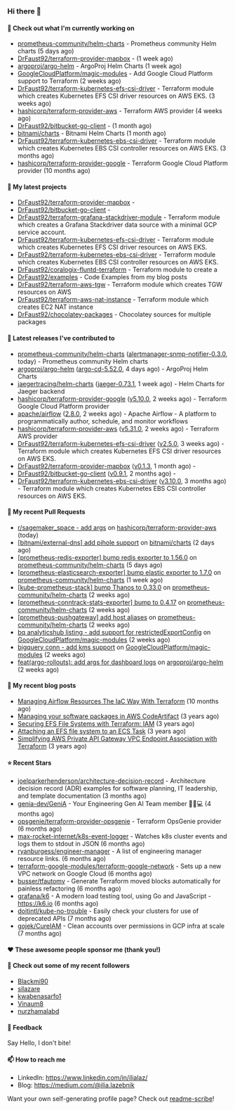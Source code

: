 ### Hi there 👋

#### 👷 Check out what I'm currently working on

- [prometheus-community/helm-charts](https://github.com/prometheus-community/helm-charts) - Prometheus community Helm charts (5 days ago)
- [DrFaust92/terraform-provider-mapbox](https://github.com/DrFaust92/terraform-provider-mapbox) -  (1 week ago)
- [argoproj/argo-helm](https://github.com/argoproj/argo-helm) - ArgoProj Helm Charts (1 week ago)
- [GoogleCloudPlatform/magic-modules](https://github.com/GoogleCloudPlatform/magic-modules) - Add Google Cloud Platform support to Terraform (2 weeks ago)
- [DrFaust92/terraform-kubernetes-efs-csi-driver](https://github.com/DrFaust92/terraform-kubernetes-efs-csi-driver) - Terraform module which creates Kubernetes EFS CSI driver resources on AWS EKS. (3 weeks ago)
- [hashicorp/terraform-provider-aws](https://github.com/hashicorp/terraform-provider-aws) - Terraform AWS provider (4 weeks ago)
- [DrFaust92/bitbucket-go-client](https://github.com/DrFaust92/bitbucket-go-client) -  (1 month ago)
- [bitnami/charts](https://github.com/bitnami/charts) - Bitnami Helm Charts (1 month ago)
- [DrFaust92/terraform-kubernetes-ebs-csi-driver](https://github.com/DrFaust92/terraform-kubernetes-ebs-csi-driver) - Terraform module which creates Kubernetes EBS CSI controller resources on AWS EKS. (3 months ago)
- [hashicorp/terraform-provider-google](https://github.com/hashicorp/terraform-provider-google) - Terraform Google Cloud Platform provider (10 months ago)

#### 🌱 My latest projects

- [DrFaust92/terraform-provider-mapbox](https://github.com/DrFaust92/terraform-provider-mapbox) - 
- [DrFaust92/bitbucket-go-client](https://github.com/DrFaust92/bitbucket-go-client) - 
- [DrFaust92/terraform-grafana-stackdriver-module](https://github.com/DrFaust92/terraform-grafana-stackdriver-module) - Terraform module which creates a Grafana Stackdriver data source with a minimal GCP service account.
- [DrFaust92/terraform-kubernetes-efs-csi-driver](https://github.com/DrFaust92/terraform-kubernetes-efs-csi-driver) - Terraform module which creates Kubernetes EFS CSI driver resources on AWS EKS.
- [DrFaust92/terraform-kubernetes-ebs-csi-driver](https://github.com/DrFaust92/terraform-kubernetes-ebs-csi-driver) - Terraform module which creates Kubernetes EBS CSI controller resources on AWS EKS.
- [DrFaust92/coralogix-fluntd-terraform](https://github.com/DrFaust92/coralogix-fluntd-terraform) - Terraform module to create a 
- [DrFaust92/examples](https://github.com/DrFaust92/examples) - Code Examples from my blog posts
- [DrFaust92/terraform-aws-tgw](https://github.com/DrFaust92/terraform-aws-tgw) - Terraform module which creates TGW resources on AWS
- [DrFaust92/terraform-aws-nat-instance](https://github.com/DrFaust92/terraform-aws-nat-instance) - Terraform module which creates EC2 NAT instance
- [DrFaust92/chocolatey-packages](https://github.com/DrFaust92/chocolatey-packages) - Chocolatey sources for multiple packages

#### 🔭 Latest releases I've contributed to

- [prometheus-community/helm-charts](https://github.com/prometheus-community/helm-charts) ([alertmanager-snmp-notifier-0.3.0](https://github.com/prometheus-community/helm-charts/releases/tag/alertmanager-snmp-notifier-0.3.0), today) - Prometheus community Helm charts
- [argoproj/argo-helm](https://github.com/argoproj/argo-helm) ([argo-cd-5.52.0](https://github.com/argoproj/argo-helm/releases/tag/argo-cd-5.52.0), 4 days ago) - ArgoProj Helm Charts
- [jaegertracing/helm-charts](https://github.com/jaegertracing/helm-charts) ([jaeger-0.73.1](https://github.com/jaegertracing/helm-charts/releases/tag/jaeger-0.73.1), 1 week ago) - Helm Charts for Jaeger backend
- [hashicorp/terraform-provider-google](https://github.com/hashicorp/terraform-provider-google) ([v5.10.0](https://github.com/hashicorp/terraform-provider-google/releases/tag/v5.10.0), 2 weeks ago) - Terraform Google Cloud Platform provider
- [apache/airflow](https://github.com/apache/airflow) ([2.8.0](https://github.com/apache/airflow/releases/tag/2.8.0), 2 weeks ago) - Apache Airflow - A platform to programmatically author, schedule, and monitor workflows
- [hashicorp/terraform-provider-aws](https://github.com/hashicorp/terraform-provider-aws) ([v5.31.0](https://github.com/hashicorp/terraform-provider-aws/releases/tag/v5.31.0), 2 weeks ago) - Terraform AWS provider
- [DrFaust92/terraform-kubernetes-efs-csi-driver](https://github.com/DrFaust92/terraform-kubernetes-efs-csi-driver) ([v2.5.0](https://github.com/DrFaust92/terraform-kubernetes-efs-csi-driver/releases/tag/v2.5.0), 3 weeks ago) - Terraform module which creates Kubernetes EFS CSI driver resources on AWS EKS.
- [DrFaust92/terraform-provider-mapbox](https://github.com/DrFaust92/terraform-provider-mapbox) ([v0.1.3](https://github.com/DrFaust92/terraform-provider-mapbox/releases/tag/v0.1.3), 1 month ago) - 
- [DrFaust92/bitbucket-go-client](https://github.com/DrFaust92/bitbucket-go-client) ([v0.9.1](https://github.com/DrFaust92/bitbucket-go-client/releases/tag/v0.9.1), 2 months ago) - 
- [DrFaust92/terraform-kubernetes-ebs-csi-driver](https://github.com/DrFaust92/terraform-kubernetes-ebs-csi-driver) ([v3.10.0](https://github.com/DrFaust92/terraform-kubernetes-ebs-csi-driver/releases/tag/v3.10.0), 3 months ago) - Terraform module which creates Kubernetes EBS CSI controller resources on AWS EKS.

#### 🔨 My recent Pull Requests

- [r/sagemaker_space - add args](https://github.com/hashicorp/terraform-provider-aws/pull/35116) on [hashicorp/terraform-provider-aws](https://github.com/hashicorp/terraform-provider-aws) (today)
- [[bitnami/external-dns] add pihole support](https://github.com/bitnami/charts/pull/21809) on [bitnami/charts](https://github.com/bitnami/charts) (2 days ago)
- [[prometheus-redis-exporter] bump redis exporter to 1.56.0](https://github.com/prometheus-community/helm-charts/pull/4118) on [prometheus-community/helm-charts](https://github.com/prometheus-community/helm-charts) (5 days ago)
- [[prometheus-elasticsearch-exporter] bump elastic exporter to 1.7.0](https://github.com/prometheus-community/helm-charts/pull/4111) on [prometheus-community/helm-charts](https://github.com/prometheus-community/helm-charts) (1 week ago)
- [[kube-prometheus-stack] bump Thanos to 0.33.0](https://github.com/prometheus-community/helm-charts/pull/4101) on [prometheus-community/helm-charts](https://github.com/prometheus-community/helm-charts) (2 weeks ago)
- [[prometheus-conntrack-stats-exporter] bump to 0.4.17](https://github.com/prometheus-community/helm-charts/pull/4100) on [prometheus-community/helm-charts](https://github.com/prometheus-community/helm-charts) (2 weeks ago)
- [[prometheus-pushgateway] add host aliases](https://github.com/prometheus-community/helm-charts/pull/4099) on [prometheus-community/helm-charts](https://github.com/prometheus-community/helm-charts) (2 weeks ago)
- [bq analyticshub listing - add support for restrictedExportConfig](https://github.com/GoogleCloudPlatform/magic-modules/pull/9661) on [GoogleCloudPlatform/magic-modules](https://github.com/GoogleCloudPlatform/magic-modules) (2 weeks ago)
- [bigquery conn - add kms support](https://github.com/GoogleCloudPlatform/magic-modules/pull/9660) on [GoogleCloudPlatform/magic-modules](https://github.com/GoogleCloudPlatform/magic-modules) (2 weeks ago)
- [feat(argo-rollouts): add args for dashboard logs](https://github.com/argoproj/argo-helm/pull/2388) on [argoproj/argo-helm](https://github.com/argoproj/argo-helm) (2 weeks ago)

#### 📜 My recent blog posts

- [Managing Airflow Resources The IaC Way With Terraform](https://engineering.placer.ai/managing-airflow-resources-the-iac-way-with-terraform-ea5b8db573ad?source=rss-cac402f06fa8------2) (10 months ago)
- [Managing your software packages in AWS CodeArtifact](https://medium.com/@ilia.lazebnik/managing-your-software-packages-in-aws-codeartifact-12d00053e243?source=rss-cac402f06fa8------2) (3 years ago)
- [Securing EFS File Systems with Terraform: IAM](https://medium.com/@ilia.lazebnik/securing-efs-file-systems-with-terraform-iam-d2a066c198ab?source=rss-cac402f06fa8------2) (3 years ago)
- [Attaching an EFS file system to an ECS Task](https://medium.com/@ilia.lazebnik/attaching-an-efs-file-system-to-an-ecs-task-7bd15b76a6ef?source=rss-cac402f06fa8------2) (3 years ago)
- [Simplifying AWS Private API Gateway VPC Endpoint Association with Terraform](https://medium.com/@ilia.lazebnik/simplifying-aws-private-api-gateway-vpc-endpoint-association-with-terraform-b379a247afbf?source=rss-cac402f06fa8------2) (3 years ago)

#### ⭐ Recent Stars

- [joelparkerhenderson/architecture-decision-record](https://github.com/joelparkerhenderson/architecture-decision-record) - Architecture decision record (ADR) examples for software planning, IT leadership, and template documentation (3 months ago)
- [genia-dev/GeniA](https://github.com/genia-dev/GeniA) - Your Engineering Gen AI Team member 🧬🤖💻 (4 months ago)
- [opsgenie/terraform-provider-opsgenie](https://github.com/opsgenie/terraform-provider-opsgenie) - Terraform OpsGenie provider (6 months ago)
- [max-rocket-internet/k8s-event-logger](https://github.com/max-rocket-internet/k8s-event-logger) - Watches k8s cluster events and logs them to stdout in JSON (6 months ago)
- [ryanburgess/engineer-manager](https://github.com/ryanburgess/engineer-manager) - A list of engineering manager resource links. (6 months ago)
- [terraform-google-modules/terraform-google-network](https://github.com/terraform-google-modules/terraform-google-network) - Sets up a new VPC network on Google Cloud (6 months ago)
- [busser/tfautomv](https://github.com/busser/tfautomv) - Generate Terraform moved blocks automatically for painless refactoring (6 months ago)
- [grafana/k6](https://github.com/grafana/k6) - A modern load testing tool, using Go and JavaScript - https://k6.io (6 months ago)
- [doitintl/kube-no-trouble](https://github.com/doitintl/kube-no-trouble) - Easily check your clusters for use of deprecated APIs (7 months ago)
- [gojek/CureIAM](https://github.com/gojek/CureIAM) - Clean accounts over permissions in GCP infra at scale (7 months ago)

#### ❤️ These awesome people sponsor me (thank you!)


#### 👯 Check out some of my recent followers

- [Blackmi90](https://github.com/Blackmi90)
- [silazare](https://github.com/silazare)
- [kwabenasarfo1](https://github.com/kwabenasarfo1)
- [Vinaum8](https://github.com/Vinaum8)
- [nurzhamalabd](https://github.com/nurzhamalabd)

#### 💬 Feedback

Say Hello, I don't bite!

#### 📫 How to reach me

- LinkedIn: https://www.linkedin.com/in/ilialaz/
- Blog: https://medium.com/@ilia.lazebnik

Want your own self-generating profile page? Check out [readme-scribe](https://github.com/muesli/readme-scribe)!

